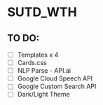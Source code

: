 # SUTD_WTH
## TO DO:
* [ ] Templates x 4
* [ ] Cards.css
* [ ] NLP Parse - API.ai
* [ ] Google Cloud Speech API
* [ ] Google Custom Search API
* [ ] Dark/Light Theme

